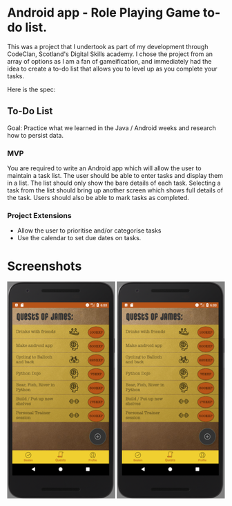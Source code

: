 # Android app - Role Playing Game to-do list.

This was a project that I undertook as part of my development through CodeClan, Scotland's Digital Skills academy. I chose the project from an array of options as I am a fan of gameification, and immediately had the idea to create a to-do list that allows you to level up as you complete your tasks.

Here is the spec:

## To-Do List

Goal: Practice what we learned in the Java / Android weeks and research how to persist data.

### MVP
You are required to write an Android app which will allow the user to maintain a task list. The user should be able to enter tasks and display them in a list. The list should only show the bare details of each task. Selecting a task from the list should bring up another screen which shows full details of the task.
Users should also be able to mark tasks as completed.

### Project Extensions

* Allow the user to prioritise and/or categorise tasks
* Use the calendar to set due dates on tasks.

# Screenshots
 
<img src="https://github.com/ShetlandJ/AndroidToDoList/blob/master/sc1.png" alt="RPG to-do list homepage" width="250" />

<img src="https://github.com/ShetlandJ/AndroidToDoList/blob/master/sc1.png" alt="RPG to-do list profile page" width="250" />
